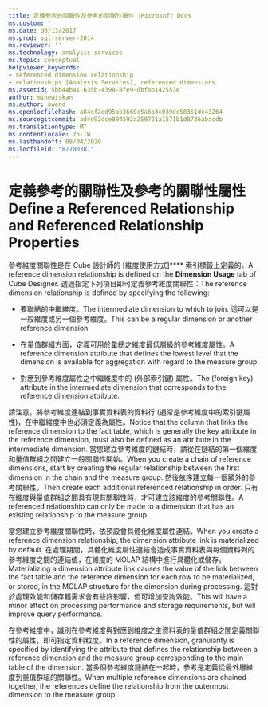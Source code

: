 ```yaml
---
title: 定義參考的關聯性及參考的關聯性屬性 |Microsoft Docs
ms.custom: ''
ms.date: 06/13/2017
ms.prod: sql-server-2014
ms.reviewer: ''
ms.technology: analysis-services
ms.topic: conceptual
helpviewer_keywords:
- referenced dimension relationship
- relationships [Analysis Services], referenced dimensions
ms.assetid: 5bb44b41-635b-4398-8fe9-0bfbb142553e
author: minewiskan
ms.author: owend
ms.openlocfilehash: a84cf2ed95ab3660c5a6b3c039dc58351dc43264
ms.sourcegitcommit: ad4d92dce894592a259721a1571b1d8736abacdb
ms.translationtype: MT
ms.contentlocale: zh-TW
ms.lasthandoff: 08/04/2020
ms.locfileid: "87700381"
---
```

# <a name="define-a-referenced-relationship-and-referenced-relationship-properties"></a><span data-ttu-id="58968-102">定義參考的關聯性及參考的關聯性屬性</span><span class="sxs-lookup"><span data-stu-id="58968-102">Define a Referenced Relationship and Referenced Relationship Properties</span></span>
  <span data-ttu-id="58968-103">參考維度關聯性是在 Cube 設計師的 [維度使用方式]\*\*\*\* 索引標籤上定義的。</span><span class="sxs-lookup"><span data-stu-id="58968-103">A reference dimension relationship is defined on the **Dimension Usage** tab of Cube Designer.</span></span> <span data-ttu-id="58968-104">透過指定下列項目即可定義參考維度關聯性：</span><span class="sxs-lookup"><span data-stu-id="58968-104">The reference dimension relationship is defined by specifying the following:</span></span>  
  
-   <span data-ttu-id="58968-105">要聯結的中繼維度。</span><span class="sxs-lookup"><span data-stu-id="58968-105">The intermediate dimension to which to join.</span></span> <span data-ttu-id="58968-106">這可以是一般維度或另一個參考維度。</span><span class="sxs-lookup"><span data-stu-id="58968-106">This can be a regular dimension or another reference dimension.</span></span>  
  
-   <span data-ttu-id="58968-107">在量值群組方面，定義可用於彙總之維度最低層級的參考維度屬性。</span><span class="sxs-lookup"><span data-stu-id="58968-107">A reference dimension attribute that defines the lowest level that the dimension is available for aggregation with regard to the measure group.</span></span>  
  
-   <span data-ttu-id="58968-108">對應到參考維度屬性之中繼維度中的 (外部索引鍵) 屬性。</span><span class="sxs-lookup"><span data-stu-id="58968-108">The (foreign key) attribute in the intermediate dimension that corresponds to the reference dimension attribute.</span></span>  
  
 <span data-ttu-id="58968-109">請注意，將參考維度連結到事實資料表的資料行 (通常是參考維度中的索引鍵屬性)，在中繼維度中也必須定義為屬性。</span><span class="sxs-lookup"><span data-stu-id="58968-109">Notice that the column that links the reference dimension to the fact table, which is generally the key attribute in the reference dimension, must also be defined as an attribute in the intermediate dimension.</span></span> <span data-ttu-id="58968-110">當您建立參考維度的鏈結時，請從在鏈結的第一個維度和量值群組之間建立一般關聯性開始。</span><span class="sxs-lookup"><span data-stu-id="58968-110">When you create a chain of reference dimensions, start by creating the regular relationship between the first dimension in the chain and the measure group.</span></span> <span data-ttu-id="58968-111">然後依序建立每一個額外的參考關聯性。</span><span class="sxs-lookup"><span data-stu-id="58968-111">Then create each additional referenced relationship in order.</span></span> <span data-ttu-id="58968-112">只有在維度與量值群組之間具有現有關聯性時，才可建立該維度的參考關聯性。</span><span class="sxs-lookup"><span data-stu-id="58968-112">A referenced relationship can only be made to a dimension that has an existing relationship to the measure group.</span></span>  
  
 <span data-ttu-id="58968-113">當您建立參考維度關聯性時，依預設會具體化維度屬性連結。</span><span class="sxs-lookup"><span data-stu-id="58968-113">When you create a reference dimension relationship, the dimension attribute link is materialized by default.</span></span> <span data-ttu-id="58968-114">在處理期間，具體化維度屬性連結會造成事實資料表與每個資料列的參考維度之間的連結值，在維度的 MOLAP 結構中進行具體化或儲存。</span><span class="sxs-lookup"><span data-stu-id="58968-114">Materializing a dimension attribute link causes the value of the link between the fact table and the reference dimension for each row to be materialized, or stored, in the MOLAP structure for the dimension during processing.</span></span> <span data-ttu-id="58968-115">這對於處理效能和儲存體需求會有些許影響，但可增加查詢效能。</span><span class="sxs-lookup"><span data-stu-id="58968-115">This will have a minor effect on processing performance and storage requirements, but will improve query performance.</span></span>  
  
 <span data-ttu-id="58968-116">在參考維度中，識別在參考維度與對應到維度之主資料表的量值群組之間定義關聯性的屬性，即可指定資料粒度。</span><span class="sxs-lookup"><span data-stu-id="58968-116">In a reference dimension, granularity is specified by identifying the attribute that defines the relationship between a reference dimension and the measure group corresponding to the main table of the dimension.</span></span> <span data-ttu-id="58968-117">當多個參考維度鏈結在一起時，參考是定義從最外層維度到量值群組的關聯性。</span><span class="sxs-lookup"><span data-stu-id="58968-117">When multiple reference dimensions are chained together, the references define the relationship from the outermost dimension to the measure group.</span></span>  
  
  
